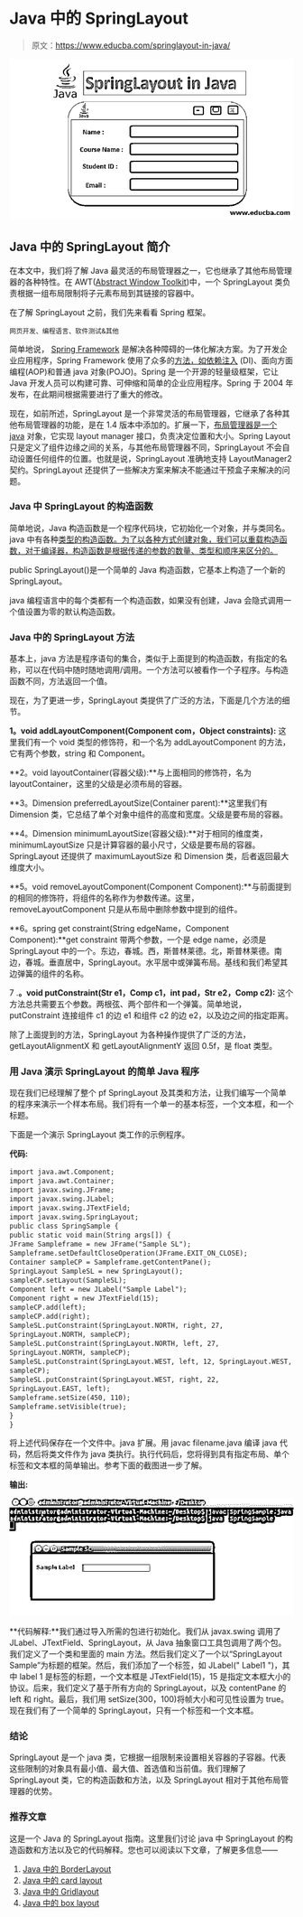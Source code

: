 # Java 中的 SpringLayout

> 原文：<https://www.educba.com/springlayout-in-java/>

![SpringLayout in Java](img/8c08e4b70a98dca6f3dcf8d7a603a506.png)



## Java 中的 SpringLayout 简介

在本文中，我们将了解 Java 最灵活的布局管理器之一，它也继承了其他布局管理器的各种特性。在 AWT([Abstract Window Toolkit](https://www.educba.com/what-is-awt-in-java/))中，一个 SpringLayout 类负责根据一组布局限制将子元素布局到其链接的容器中。

在了解 SpringLayout 之前，我们先来看看 Spring 框架。

<small>网页开发、编程语言、软件测试&其他</small>

简单地说， [Spring Framework](https://www.educba.com/what-is-spring-framework/) 是解决各种障碍的一体化解决方案。为了开发企业应用程序，Spring Framework 使用了众多的[方法，如依赖注入](https://www.educba.com/dependency-injection-in-spring/) (DI)、面向方面编程(AOP)和普通 java 对象(POJO)。Spring 是一个开源的轻量级框架，它让 Java 开发人员可以构建可靠、可伸缩和简单的企业应用程序。Spring 于 2004 年发布，在此期间根据需要进行了重大的修改。

现在，如前所述，SpringLayout 是一个非常灵活的布局管理器，它继承了各种其他布局管理器的功能，是在 1.4 版本中添加的。扩展一下，[布局管理器是一个 java](https://www.educba.com/layout-manager-in-java/) 对象，它实现 layout manager 接口，负责决定位置和大小。Spring Layout 只是定义了组件边缘之间的关系，与其他布局管理器不同，SpringLayout 不会自动设置任何组件的位置。也就是说，SpringLayout 准确地支持 LayoutManager2 契约。SpringLayout 还提供了一些解决方案来解决不能通过干预盒子来解决的问题。

### Java 中 SpringLayout 的构造函数

简单地说，Java 构造函数是一个程序代码块，它初始化一个对象，并与类同名。java 中有各种[类型的构造函数。为了以各种方式创建对象，我们可以重载构造函数，对于编译器，构造函数是根据传递的参数的数量、类型和顺序来区分的。](https://www.educba.com/constructor-in-java/)

public SpringLayout()是一个简单的 Java 构造函数，它基本上构造了一个新的 SpringLayout。

java 编程语言中的每个类都有一个构造函数，如果没有创建，Java 会隐式调用一个值设置为零的默认构造函数。

### Java 中的 SpringLayout 方法

基本上，java 方法是程序语句的集合，类似于上面提到的构造函数，有指定的名称，可以在代码中随时随地调用/调用。一个方法可以被看作一个子程序。与构造函数不同，方法返回一个值。

现在，为了更进一步，SpringLayout 类提供了广泛的方法，下面是几个方法的细节。

**1。void addLayoutComponent(Component com，Object constraints):** 这里我们有一个 void 类型的修饰符，和一个名为 addLayoutComponent 的方法，它有两个参数，string 和 Component。

**2。void layoutContainer(容器父级):**与上面相同的修饰符，名为 layoutContainer，这里的父级是必须布局的容器。

**3。Dimension preferredLayoutSize(Container parent):**这里我们有 Dimension 类，它总结了单个对象中组件的高度和宽度。父级是要布局的容器。

**4。Dimension minimumLayoutSize(容器父级):**对于相同的维度类，minimumLayoutSize 只是计算容器的最小尺寸，父级是要布局的容器。SpringLayout 还提供了 maximumLayoutSize 和 Dimension 类，后者返回最大维度大小。

**5。void removeLayoutComponent(Component Component):**与前面提到的相同的修饰符，将组件的名称作为参数传递。这里，removeLayoutComponent 只是从布局中删除参数中提到的组件。

**6。spring get constraint(String edgeName，Component Component):**get constraint 带两个参数，一个是 edge name，必须是 SpringLayout 中的一个。东边，春城。西，斯普林莱德。北，斯普林莱德。南边，春城。垂直居中，SpringLayout。水平居中或弹簧布局。基线和我们希望其边弹簧的组件的名称。

7 .**。void putConstraint(Str e1，Comp c1，int pad，Str e2，Comp c2):** 这个方法总共需要五个参数。两根弦、两个部件和一个弹簧。简单地说，putConstraint 连接组件 c1 的边 e1 和组件 c2 的边 e2，以及边之间的指定距离。

除了上面提到的方法，SpringLayout 为各种操作提供了广泛的方法，getLayoutAlignmentX 和 getLayoutAlignmentY 返回 0.5f，是 float 类型。

### 用 Java 演示 SpringLayout 的简单 Java 程序

现在我们已经理解了整个 pf SpringLayout 及其类和方法，让我们编写一个简单的程序来演示一个样本布局。我们将有一个单一的基本标签，一个文本框，和一个标题。

下面是一个演示 SpringLayout 类工作的示例程序。

**代码:**

```
import java.awt.Component;
import java.awt.Container;
import javax.swing.JFrame;
import javax.swing.JLabel;
import javax.swing.JTextField;
import javax.swing.SpringLayout;
public class SpringSample {
public static void main(String args[]) {
JFrame Sampleframe = new JFrame("Sample SL");
Sampleframe.setDefaultCloseOperation(JFrame.EXIT_ON_CLOSE);
Container sampleCP = Sampleframe.getContentPane();
SpringLayout SampleSL = new SpringLayout();
sampleCP.setLayout(SampleSL);
Component left = new JLabel("Sample Label");
Component right = new JTextField(15);
sampleCP.add(left);
sampleCP.add(right);
SampleSL.putConstraint(SpringLayout.NORTH, right, 27, SpringLayout.NORTH, sampleCP);
SampleSL.putConstraint(SpringLayout.NORTH, left, 27, SpringLayout.NORTH, sampleCP);
SampleSL.putConstraint(SpringLayout.WEST, left, 12, SpringLayout.WEST, sampleCP);
SampleSL.putConstraint(SpringLayout.WEST, right, 22, SpringLayout.EAST, left);
Sampleframe.setSize(450, 110);
Sampleframe.setVisible(true);
}
}
```

将上述代码保存在一个文件中。java 扩展。用 javac filename.java 编译 java 代码，然后将类文件作为 java 类执行。执行代码后，您将得到具有指定布局、单个标签和文本框的简单输出。参考下面的截图进一步了解。

**输出:**

![SpringLayout in Java](img/c73b0cde4cc7bd9d340c92bb15197cb8.png)



**代码解释:**我们通过导入所需的包进行初始化。我们从 javax.swing 调用了 JLabel、JTextField、SpringLayout，从 Java 抽象窗口工具包调用了两个包。我们定义了一个类和里面的 main 方法。然后我们定义了一个以“SpringLayout Sample”为标题的框架。然后，我们添加了一个标签，如 JLabel(" Label1 ")，其中 label 1 是标签的标题，一个文本框是 JTextField(15)，15 是指定文本框大小的协议。后来，我们定义了基于所有方向的 SpringLayout，以及 contentPane 的 left 和 right。最后，我们用 setSize(300，100)将帧大小和可见性设置为 true。现在我们有了一个简单的 SpringLayout，只有一个标签和一个文本框。

### 结论

SpringLayout 是一个 java 类，它根据一组限制来设置相关容器的子容器。代表这些限制的对象具有最小值、最大值、首选值和当前值。我们理解了 SpringLayout 类，它的构造函数和方法，以及 SpringLayout 相对于其他布局管理器的优势。

### 推荐文章

这是一个 Java 的 SpringLayout 指南。这里我们讨论 java 中 SpringLayout 的构造函数和方法以及它的代码解释。您也可以阅读以下文章，了解更多信息——

1.  [Java 中的 BorderLayout](https://www.educba.com/borderlayout-in-java/)
2.  [Java 中的 card layout](https://www.educba.com/cardlayout-in-java/)
3.  [Java 中的 Gridlayout](https://www.educba.com/gridlayout-in-java/)
4.  [Java 中的 box layout](https://www.educba.com/boxlayout-in-java/)





